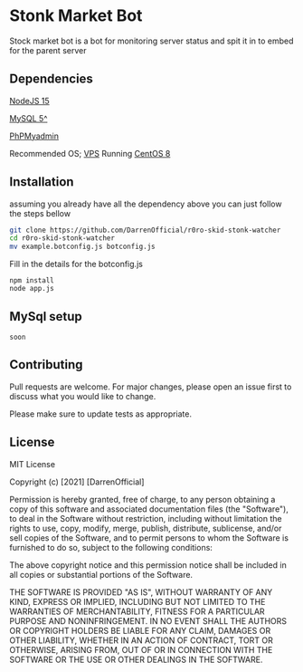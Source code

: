 # Stonk Market Bot

Stock market bot is a bot for monitoring server status and spit it in to embed for the parent server

## Dependencies

[NodeJS 15](https://nodejs.org/en/)

[MySQL 5^](https://mysql.com)

[PhPMyadmin](https://www.phpmyadmin.net/)

Recommended OS;
[VPS](https://vultr.com) Running [CentOS 8](https://www.centos.org/centos-linux/)

## Installation

assuming you already have all the dependency above you can just follow the steps bellow 

```bash
git clone https://github.com/DarrenOfficial/r0ro-skid-stonk-watcher
cd r0ro-skid-stonk-watcher
mv example.botconfig.js botconfig.js
```
Fill in the details for the botconfig.js
```node
npm install
node app.js
```

## MySql setup

```
soon
```

## Contributing
Pull requests are welcome. For major changes, please open an issue first to discuss what you would like to change.

Please make sure to update tests as appropriate.

## License
MIT License

Copyright (c) [2021] [DarrenOfficial]

Permission is hereby granted, free of charge, to any person obtaining a copy
of this software and associated documentation files (the "Software"), to deal
in the Software without restriction, including without limitation the rights
to use, copy, modify, merge, publish, distribute, sublicense, and/or sell
copies of the Software, and to permit persons to whom the Software is
furnished to do so, subject to the following conditions:

The above copyright notice and this permission notice shall be included in all
copies or substantial portions of the Software.

THE SOFTWARE IS PROVIDED "AS IS", WITHOUT WARRANTY OF ANY KIND, EXPRESS OR
IMPLIED, INCLUDING BUT NOT LIMITED TO THE WARRANTIES OF MERCHANTABILITY,
FITNESS FOR A PARTICULAR PURPOSE AND NONINFRINGEMENT. IN NO EVENT SHALL THE
AUTHORS OR COPYRIGHT HOLDERS BE LIABLE FOR ANY CLAIM, DAMAGES OR OTHER
LIABILITY, WHETHER IN AN ACTION OF CONTRACT, TORT OR OTHERWISE, ARISING FROM,
OUT OF OR IN CONNECTION WITH THE SOFTWARE OR THE USE OR OTHER DEALINGS IN THE
SOFTWARE.